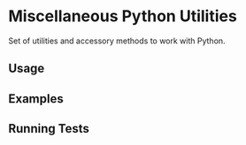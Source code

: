 # Miscellaneous Python Utilities

Set of utilities and accessory methods to work with Python.

## Usage

## Examples

## Running Tests
